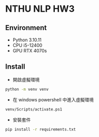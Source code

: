 # NTHU NLP HW3

## Environment

- Python 3.10.11
- CPU i5-12400
- GPU RTX 4070s

## Install

- 開啟虛擬環境

```bash
python -m venv venv
```

- 在 windows powershell 中進入虛擬環境

```bash
venv/Scripts/activate.ps1
```

- 安裝套件

```bash
pip install -r requirements.txt
```

